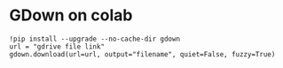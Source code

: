 # GDown on colab
```
!pip install --upgrade --no-cache-dir gdown
url = "gdrive file link"
gdown.download(url=url, output="filename", quiet=False, fuzzy=True)
```
